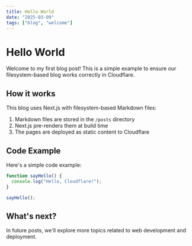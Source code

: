 ```yaml
---
title: Hello World
date: "2025-03-09"
tags: ["blog", "welcome"]
---
```


# Hello World

Welcome to my first blog post! This is a simple example to ensure our filesystem-based blog works correctly in Cloudflare.

## How it works

This blog uses Next.js with filesystem-based Markdown files:

1. Markdown files are stored in the `/posts` directory
2. Next.js pre-renders them at build time
3. The pages are deployed as static content to Cloudflare

## Code Example

Here's a simple code example:

```javascript
function sayHello() {
  console.log("Hello, Cloudflare!");
}

sayHello();
```

## What's next?

In future posts, we'll explore more topics related to web development and deployment.